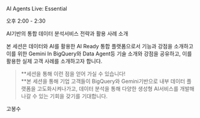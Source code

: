 AI Agents Live: Essential

오후 2:00 - 2:30

AI기반의 통합 데이터 분석서비스 전략과 활용 사례 소개

본 세션은 데이터와 AI를 활용한 AI Ready 통합 플랫폼으로서 기능과 강점을 소개하고 이를 위한 Gemini In BigQuery와 Data Agent등 기술 소개와 강점을 공유하고, 이를 활용한 실제 고객 사례를 소개하고자 합니다.  
  

> **세션을 통해 이런 점을 얻어 가실 수 있습니다!  
> **본 세션을 통해 기업 고객들이 BigQuery와 Gemini기반으로 내부 데이터 플랫폼을 고도화시켜나가고, 데이터 분석을 통해 다양한 생성형 AI서비스를 개발해나갈 수 있는 기회을 갖기를 기대합니다.

고봉수